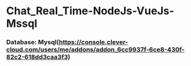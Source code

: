 # Chat_Real_Time-NodeJs-VueJs-Mssql

### Database: Mysql(https://console.clever-cloud.com/users/me/addons/addon_6cc9937f-6ce8-430f-82c2-618dd3caa3f3)

